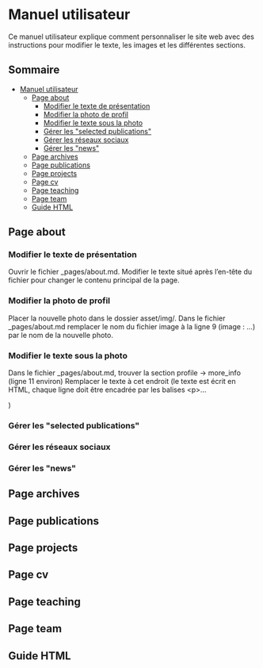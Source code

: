 # Manuel utilisateur

Ce manuel utilisateur explique comment personnaliser le site web avec des instructions pour modifier le texte, les images et les différentes sections.

## Sommaire

- [Manuel utilisateur](#manuel-utilisateur)
  - [Page about](#page-about)
    - [Modifier le texte de présentation](#modifier-le-texte-de-présentation)
    - [Modifier la photo de profil](#modifier-la-photo-de-profil)
    - [Modifier le texte sous la photo](#modifier-le-texte-sous-la-photo)
    - [Gérer les "selected publications"](#gérer-les-selected-publications)
    - [Gérer les réseaux sociaux](#gérer-les-réseaux-sociaux)
    - [Gérer les "news"](#gérer-les-news)
  - [Page archives](#page-archives)
  - [Page publications](#page-publications)
  - [Page projects](#page-projects)
  - [Page cv](#page-cv)
  - [Page teaching](#page-teaching)
  - [Page team](#page-team)
  - [Guide HTML](#guide-html)

## Page about

### Modifier le texte de présentation

Ouvrir le fichier \_pages/about.md.
Modifier le texte situé après l’en-tête du fichier pour changer le contenu principal de la page.

### Modifier la photo de profil

Placer la nouvelle photo dans le dossier asset/img/.
Dans le fichier \_pages/about.md remplacer le nom du fichier image à la ligne 9 (image : …) par le nom de la nouvelle photo.

### Modifier le texte sous la photo

Dans le fichier \_pages/about.md, trouver la section profile → more_info (ligne 11 environ)
Remplacer le texte à cet endroit (le texte est écrit en HTML, chaque ligne doit être encadrée par les balises \<p>...</p>)

### Gérer les "selected publications"

### Gérer les réseaux sociaux

### Gérer les "news"

## Page archives

## Page publications

## Page projects

## Page cv

## Page teaching

## Page team

## Guide HTML

